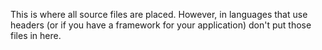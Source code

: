 This is where all source files are placed. However, in languages that use headers (or if you have a framework for your application) don't put those files in here.